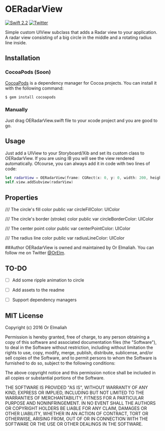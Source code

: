 # OERadarView
[![Swift 2.2](https://img.shields.io/badge/Swift-2.2-orange.svg?style=flat)](https://developer.apple.com/swift/)
[![Twitter](https://img.shields.io/badge/Twitter-@orelm-blue.svg?style=flat)](http://twitter.com/OrElm)

Simple custom UIView subclass that adds a Radar view to your application. A radar view consisting of a big circle in the middle and a rotating radius line inside.

## Installation
### CocoaPods (Soon)

[CocoaPods](http://cocoapods.org) is a dependency manager for Cocoa projects. You can install it with the following command:

```bash
$ gem install cocoapods
```

### Manually
Just drag OERadarView.swift file to your xcode project and you are good to go.

## Usage
Just add a UIView to your Storyboard/Xib and set its custom class to OERadarView. If you are using IB you will see the view rendered automatically.
Ofcourse, you can always add it in code with two lines of code:
```swift
let radarView = OERadarView(frame: CGRect(x: 0, y: 0, width: 200, height: 200))
self.view.addSubview(radarView)
````

## Properties

/// The circle's fill color
public var circleFillColor: UIColor
    
/// The circle's border (stroke) color
public var circleBorderColor: UIColor
    
/// The center point color
public var centerPointColor: UIColor
    
/// The radius line color
public var radiusLineColor: UIColor

##Author
OERadarView is owned and maintained by Or Elmaliah. You can follow me on Twitter [@OrElm](https://twitter.com/orelm).

## TO-DO
- [ ] Add some ripple animation to circle
- [ ] Add assets to the readme
- [ ] Support dependency managers


## MIT License

Copyright (c) 2016 Or Elmaliah

Permission is hereby granted, free of charge, to any person obtaining a copy
of this software and associated documentation files (the "Software"), to deal
in the Software without restriction, including without limitation the rights
to use, copy, modify, merge, publish, distribute, sublicense, and/or sell
copies of the Software, and to permit persons to whom the Software is
furnished to do so, subject to the following conditions:

The above copyright notice and this permission notice shall be included in all
copies or substantial portions of the Software.

THE SOFTWARE IS PROVIDED "AS IS", WITHOUT WARRANTY OF ANY KIND, EXPRESS OR
IMPLIED, INCLUDING BUT NOT LIMITED TO THE WARRANTIES OF MERCHANTABILITY,
FITNESS FOR A PARTICULAR PURPOSE AND NONINFRINGEMENT. IN NO EVENT SHALL THE
AUTHORS OR COPYRIGHT HOLDERS BE LIABLE FOR ANY CLAIM, DAMAGES OR OTHER
LIABILITY, WHETHER IN AN ACTION OF CONTRACT, TORT OR OTHERWISE, ARISING FROM,
OUT OF OR IN CONNECTION WITH THE SOFTWARE OR THE USE OR OTHER DEALINGS IN THE
SOFTWARE.